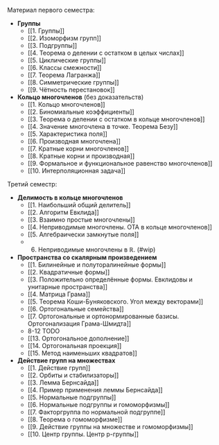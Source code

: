 Материал первого семестра:
- **Группы**
	- [[1. Группы]]
	- [[2. Изоморфизм групп]]
	- [[3. Подгруппы]]
	- [[4. Теорема о делении с остатком в целых числах]]
	- [[5. Циклические группы]]
	- [[6. Классы смежности]]
	- [[7. Теорема Лагранжа]]
	- [[8. Симметрические группы]]
	- [[9. Чётность перестановок]]
- **Кольцо многочленов** (без доказательств)
	- [[1. Кольцо многочленов]]
	- [[2. Биномиальные коэффициенты]]
	- [[3. Теорема о делении с остатком в кольце многочленов]]
	- [[4. Значение многочлена в точке. Теорема Безу]]
	- [[5. Характеристика поля]]
	- [[6. Производная многочлена]]
	- [[7. Кратные корни многочленов]]
	- [[8. Кратные корни и производная]]
	- [[9. Формальное и функциональное равенство многочленов]]
	- [[10. Интерполяционная задача]]

Третий семестр:
- **Делимость в кольце многочленов**
	- [[1. Наибольший общий делитель]]
	- [[2. Алгоритм Евклида]]
	- [[3. Взаимно простые многочлены]]
	- [[4. Неприводимые многочлены. ОТА в кольце многочленов]]
	- [[5. Алгебраически замкнутые поля]]
	- 6. Неприводимые многочлены в $\mathbb{R}$. (#wip)
- **Пространства со скалярным произведением**
	- [[1. Билинейные и полуторалинейные формы]]
	- [[2. Квадратичные формы]]
	- [[3. Положительно определённые формы. Евклидовы и унитарные пространства]]
	- [[4. Матрица Грама]]
	- [[5. Теорема Коши-Буняковского. Угол между векторами]]
	- [[6. Ортогональные семейства]]
	- [[7. Ортогональные и ортонормированные базисы. Ортогонализация Грама-Шмидта]]
	- 8-12 TODO
	- [[13. Ортогональное дополнение]]
	- [[14. Ортогональная проекция]]
	- [[15. Метод наименьших квадратов]]
- **Действие групп на множествах**
	- [[1. Действие групп]]
	- [[2. Орбиты и стабилизаторы]]
	- [[3. Лемма Бернсайда]]
	- [[4. Пример применения леммы Бернсайда]]
	- [[5. Нормальные подгруппы]]
	- [[6. Нормальные подгруппы и гомоморфизмы]]
	- [[7. Факторгруппа по нормальной подгруппе]]
	- [[8. Теорема о гомоморфизме]]
	- [[9. Действие группы на множестве и гомоморфизмы]]
	- [[10. Центр группы. Центр p-группы]]
